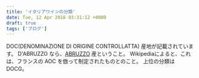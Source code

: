 ```yaml
---
title: 'イタリアワインの分類'
date: Tue, 12 Apr 2016 03:31:12 +0000
draft: true
tags: ['ブログ']
---
```


DOC(DENOMINAZIONE DI ORIGINE CONTROLLATTA) 産地が記載されています。 D'ABRUZZO なら、[ABRUZZO](https://ja.wikipedia.org/wiki/%E3%82%A2%E3%83%96%E3%83%AB%E3%83%83%E3%83%84%E3%82%A9%E5%B7%9E) 産ということ。 Wikipediaによると、これは、フランスの AOC を倣って制定されたものとのこと。 上位の分類は DOCG。